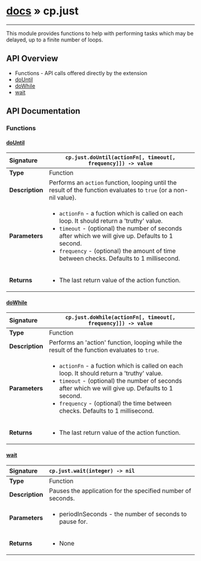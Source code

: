 # [docs](index.md) » cp.just
---

This module provides functions to help with performing tasks which may be
delayed, up to a finite number of loops.

## API Overview
* Functions - API calls offered directly by the extension
 * [doUntil](#dountil)
 * [doWhile](#dowhile)
 * [wait](#wait)

## API Documentation

### Functions

#### [doUntil](#dountil)
| <span style="float: left;">**Signature**</span> | <span style="float: left;">`cp.just.doUntil(actionFn[, timeout[, frequency]]) -> value` </span>                                                          |
| -----------------------------------------------------|---------------------------------------------------------------------------------------------------------|
| **Type**                                             | Function                                                                                         |
| **Description**                                      | Performs an `action` function, looping until the result of the function evaluates to `true` (or a non-nil value).                                                                                         |
| **Parameters**                                       | <ul markdown="1"><li markdown="1">`actionFn`	- a fuction which is called on each loop. It should return a 'truthy' value.</li><li markdown="1">`timeout`	- (optional) the number of seconds after which we will give up. Defaults to 1 second.</li><li markdown="1">`frequency`	- (optional) the amount of time between checks. Defaults to 1 millisecond.</li></ul> |
| **Returns**                                          | <ul markdown="1"><li markdown="1">The last return value of the action function.</li></ul>          |

#### [doWhile](#dowhile)
| <span style="float: left;">**Signature**</span> | <span style="float: left;">`cp.just.doWhile(actionFn[, timeout[, frequency]]) -> value` </span>                                                          |
| -----------------------------------------------------|---------------------------------------------------------------------------------------------------------|
| **Type**                                             | Function                                                                                         |
| **Description**                                      | Performs an 'action' function, looping while the result of the function evaluates to `true`.                                                                                         |
| **Parameters**                                       | <ul markdown="1"><li markdown="1">`actionFn`	- a fuction which is called on each loop. It should return a 'truthy' value.</li><li markdown="1">`timeout`	- (optional) the number of seconds after which we will give up. Defaults to 1 second.</li><li markdown="1">`frequency`	- (optional) the time between checks. Defaults to 1 millisecond.</li></ul> |
| **Returns**                                          | <ul markdown="1"><li markdown="1">The last return value of the action function.</li></ul>          |

#### [wait](#wait)
| <span style="float: left;">**Signature**</span> | <span style="float: left;">`cp.just.wait(integer) -> nil` </span>                                                          |
| -----------------------------------------------------|---------------------------------------------------------------------------------------------------------|
| **Type**                                             | Function                                                                                         |
| **Description**                                      | Pauses the application for the specified number of seconds.                                                                                         |
| **Parameters**                                       | <ul markdown="1"><li markdown="1">periodInSeconds - the number of seconds to pause for.</li></ul> |
| **Returns**                                          | <ul markdown="1"><li markdown="1">None</li></ul>          |

